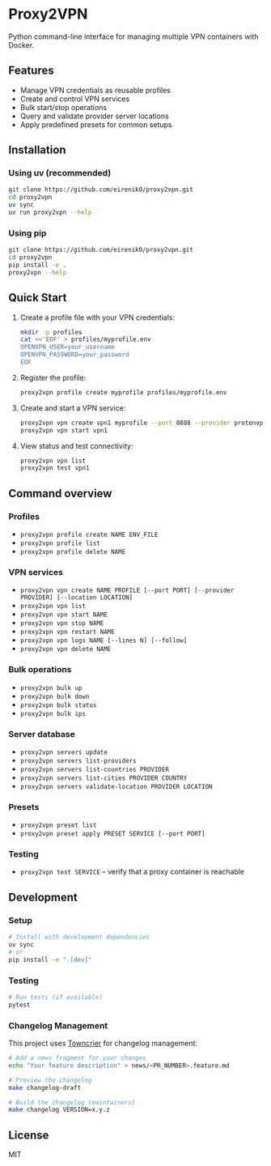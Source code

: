 # Proxy2VPN

Python command-line interface for managing multiple VPN containers with Docker.

## Features
- Manage VPN credentials as reusable profiles
- Create and control VPN services
- Bulk start/stop operations
- Query and validate provider server locations
- Apply predefined presets for common setups

## Installation

### Using uv (recommended)
```bash
git clone https://github.com/eirenik0/proxy2vpn.git
cd proxy2vpn
uv sync
uv run proxy2vpn --help
```

### Using pip
```bash
git clone https://github.com/eirenik0/proxy2vpn.git
cd proxy2vpn
pip install -e .
proxy2vpn --help
```

## Quick Start
1. Create a profile file with your VPN credentials:
   ```bash
   mkdir -p profiles
   cat <<'EOF' > profiles/myprofile.env
   OPENVPN_USER=your_username
   OPENVPN_PASSWORD=your_password
   EOF
   ```

2. Register the profile:
   ```bash
   proxy2vpn profile create myprofile profiles/myprofile.env
   ```

3. Create and start a VPN service:
   ```bash
   proxy2vpn vpn create vpn1 myprofile --port 8888 --provider protonvpn --location "New York"
   proxy2vpn vpn start vpn1
   ```

4. View status and test connectivity:
   ```bash
   proxy2vpn vpn list
   proxy2vpn test vpn1
   ```

## Command overview

### Profiles
- `proxy2vpn profile create NAME ENV_FILE`
- `proxy2vpn profile list`
- `proxy2vpn profile delete NAME`

### VPN services
- `proxy2vpn vpn create NAME PROFILE [--port PORT] [--provider PROVIDER] [--location LOCATION]`
- `proxy2vpn vpn list`
- `proxy2vpn vpn start NAME`
- `proxy2vpn vpn stop NAME`
- `proxy2vpn vpn restart NAME`
- `proxy2vpn vpn logs NAME [--lines N] [--follow]`
- `proxy2vpn vpn delete NAME`

### Bulk operations
- `proxy2vpn bulk up`
- `proxy2vpn bulk down`
- `proxy2vpn bulk status`
- `proxy2vpn bulk ips`

### Server database
- `proxy2vpn servers update`
- `proxy2vpn servers list-providers`
- `proxy2vpn servers list-countries PROVIDER`
- `proxy2vpn servers list-cities PROVIDER COUNTRY`
- `proxy2vpn servers validate-location PROVIDER LOCATION`

### Presets
- `proxy2vpn preset list`
- `proxy2vpn preset apply PRESET SERVICE [--port PORT]`

### Testing
- `proxy2vpn test SERVICE` – verify that a proxy container is reachable

## Development

### Setup
```bash
# Install with development dependencies
uv sync
# or
pip install -e ".[dev]"
```

### Testing
```bash
# Run tests (if available)
pytest
```

### Changelog Management
This project uses [Towncrier](https://towncrier.readthedocs.io/) for changelog management:

```bash
# Add a news fragment for your changes
echo "Your feature description" > news/<PR_NUMBER>.feature.md

# Preview the changelog
make changelog-draft

# Build the changelog (maintainers)
make changelog VERSION=x.y.z
```

## License
MIT
